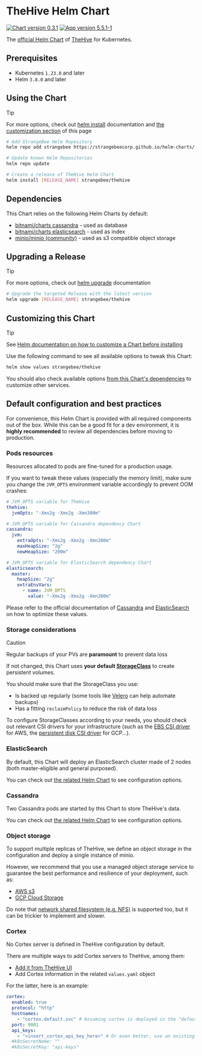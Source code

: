 # TheHive Helm Chart

[![Chart version 0.3.1](https://img.shields.io/badge/Chart_version-0.3.1-blue.svg?logo=helm)](https://github.com/StrangeBeeCorp/helm-charts/releases/tag/thehive-0.3.1) [![App version 5.5.1-1](https://img.shields.io/badge/App_version-5.5.1--1-blue)](https://docs.strangebee.com/thehive/release-notes/release-notes-5.5/)

The [official Helm Chart](https://github.com/StrangeBeeCorp/helm-charts) of [TheHive](https://strangebee.com/thehive/) for Kubernetes.


## Prerequisites

- Kubernetes `1.23.0` and later
- Helm `3.8.0` and later


## Using the Chart

> [!TIP]
> For more options, check out [helm install](https://helm.sh/docs/helm/helm_install/) documentation and [the customization section](./README.md#customizing-this-chart) of this page

```bash
# Add StrangeBee Helm Repository
helm repo add strangebee https://strangebeecorp.github.io/helm-charts/

# Update known Helm Repositories
helm repo update

# Create a release of TheHive Helm Chart
helm install [RELEASE_NAME] strangebee/thehive
```


## Dependencies

This Chart relies on the following Helm Charts by default:
- [bitnami/charts cassandra](https://github.com/bitnami/charts/tree/main/bitnami/cassandra) - used as database
- [bitnami/charts elasticsearch](https://github.com/bitnami/charts/tree/main/bitnami/elasticsearch) - used as index
- [minio/minio (community)](https://github.com/minio/minio/tree/master/helm/minio) - used as s3 compatible object storage


## Upgrading a Release

> [!TIP]
> For more options, check out [helm upgrade](https://helm.sh/docs/helm/helm_upgrade/) documentation

```bash
# Upgrade the targeted Release with the latest version
helm upgrade [RELEASE_NAME] strangebee/thehive
```


## Customizing this Chart

> [!TIP]
> See [Helm documentation on how to customize a Chart before installing](https://helm.sh/docs/intro/using_helm/#customizing-the-chart-before-installing)

Use the following command to see all available options to tweak this Chart:
```bash
helm show values strangebee/thehive
```

You should also check available options [from this Chart's dependencies](./README.md#dependencies) to customize other services.


## Default configuration and best practices

For convenience, this Helm Chart is provided with all required components out of the box.
While this can be a good fit for a dev environment, it is **highly recommended** to review all dependencies before moving to production.


### Pods resources

Resources allocated to pods are fine-tuned for a production usage.

If you want to tweak these values (especially the memory limit), make sure you change the `JVM_OPTS` environment variable accordingly to prevent OOM crashes:
```yaml
# JVM_OPTS variable for TheHive
thehive:
  jvmOpts: "-Xms2g -Xmx2g -Xmn300m"

# JVM_OPTS variable for Cassandra dependency Chart
cassandra:
  jvm:
    extraOpts: "-Xms2g -Xmx2g -Xmn200m"
    maxHeapSize: "2g"
    newHeapSize: "200m"

# JVM_OPTS variable for ElasticSearch dependency Chart
elasticsearch:
  master:
    heapSize: "2g"
    extraEnvVars:
      - name: JVM_OPTS
        value: "-Xms2g -Xmx2g -Xmn200m"
```

Please refer to the official documentation of [Cassandra](https://cassandra.apache.org/doc/latest/cassandra/getting-started/production.html) and [ElasticSearch](https://www.elastic.co/guide/en/elasticsearch/reference/current/scalability.html) on how to optimize these values.


### Storage considerations

> [!CAUTION]
> Regular backups of your PVs are **paramount** to prevent data loss

If not changed, this Chart uses **your default [StorageClass](https://kubernetes.io/docs/concepts/storage/storage-classes/)** to create persistent volumes.

You should make sure that the StorageClass you use:
- Is backed up regularly (some tools like [Velero](https://velero.io/) can help automate backups)
- Has a fitting `reclaimPolicy` to reduce the risk of data loss

To configure StorageClasses according to your needs, you should check out relevant CSI drivers for your infrastructure
(such as the [EBS CSI driver](https://docs.aws.amazon.com/eks/latest/userguide/ebs-csi.html) for AWS, the [persistent disk CSI driver](https://cloud.google.com/kubernetes-engine/docs/how-to/persistent-volumes/gce-pd-csi-driver) for GCP...).


### ElasticSearch

By default, this Chart will deploy an ElasticSearch cluster made of 2 nodes (both master-eligible and general purposed).

You can check out [the related Helm Chart](./README.md#dependencies) to see configuration options.


### Cassandra

Two Cassandra pods are started by this Chart to store TheHive's data.

You can check out [the related Helm Chart](./README.md#dependencies) to see configuration options.


### Object storage

To support multiple replicas of TheHive, we define an object storage in the configuration and deploy a single instance of minio.

However, we recommend that you use a managed object storage service to guarantee the best performance and resilience of your deployment, such as:
- [AWS s3](https://aws.amazon.com/s3/)
- [GCP Cloud Storage](https://cloud.google.com/storage)

Do note that [network shared filesystem (e.g. NFS)](https://docs.strangebee.com/thehive/installation/deploying-a-cluster/#file-storage) is supported too, but it can be trickier to implement and slower.


### Cortex

No Cortex server is defined in TheHive configuration by default.

There are multiple ways to add Cortex servers to TheHive, among them:
- [Add it from TheHive UI](https://docs.strangebee.com/thehive/administration/cortex/)
- Add Cortex information in the related `values.yaml` object

For the latter, here is an example:
```yaml
cortex:
  enabled: true
  protocol: "http"
  hostnames:
    - "cortex.default.svc" # Assuming cortex is deployed in the "default" namespace
  port: 9001
  api_keys:
    - "<insert_cortex_api_key_here>" # Or even better, use an existing secret using the parameters below
  #k8sSecretName: ""
  #k8sSecretKey: "api-keys"
```
